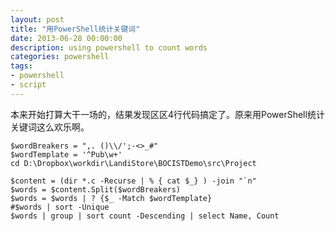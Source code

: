 ```yaml
---
layout: post
title: "用PowerShell统计关键词"
date: 2013-06-28 00:00:00
description: using powershell to count words
categories: powershell
tags:
- powershell
- script
---
```

本来开始打算大干一场的，结果发现区区4行代码搞定了。原来用PowerShell统计关键词这么欢乐啊。
<!--more-->

	$wordBreakers = ",. ()\\/';-<>_#"
	$wordTemplate = '^Pub\w+'
	cd D:\Dropbox\workdir\LandiStore\BOCISTDemo\src\Project
	
	$content = (dir *.c -Recurse | % { cat $_} ) -join "`n"
	$words = $content.Split($wordBreakers)
	$words = $words | ? {$_ -Match $wordTemplate}
	#$words | sort -Unique
	$words | group | sort count -Descending | select Name, Count
